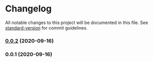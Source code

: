 # Changelog

All notable changes to this project will be documented in this file. See [standard-version](https://github.com/conventional-changelog/standard-version) for commit guidelines.

### [0.0.2](https://github.com/runtrizapps/react-native-android-legacy-fingerprint/compare/v0.0.1...v0.0.2) (2020-09-16)

### 0.0.1 (2020-09-16)
